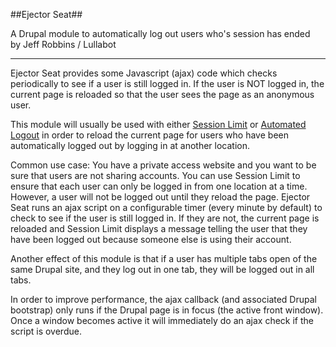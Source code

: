 ##Ejector Seat##

A Drupal module to automatically log out users who's session has ended  
by Jeff Robbins / Lullabot  
- - - - -

Ejector Seat provides some Javascript (ajax) code which checks periodically to see if a user is still logged in. If the user is NOT logged in, the current page is reloaded so that the user sees the page as an anonymous user.

This module will usually be used with either [Session Limit](http://drupal.org/project/session_limit) or [Automated Logout](http://drupal.org/project/autologout) in order to reload the current page for users who have been automatically logged out by logging in at another location.

Common use case: You have a private access website and you want to be sure that users are not sharing accounts. You can use Session Limit to ensure that each user can only be logged in from one location at a time. However, a user will not be logged out until they reload the page. Ejector Seat runs an ajax script on a configurable timer (every minute by default) to check to see if the user is still logged in. If they are not, the current page is reloaded and Session Limit displays a message telling the user that they have been logged out because someone else is using their account.

Another effect of this module is that if a user has multiple tabs open of the same Drupal site, and they log out in one tab, they will be logged out in all tabs.

In order to improve performance, the ajax callback (and associated Drupal bootstrap) only runs if the Drupal page is in focus (the active front window). Once a window becomes active it will immediately do an ajax check if the script is overdue.

